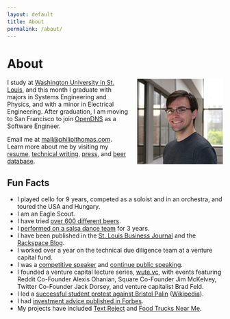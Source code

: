 ```yaml
---
layout: default
title: About
permalink: /about/
---
```


# About 

<p><img src="/images/eng_mug_200.jpg" width="200" height="200" align="right" style="padding: 0 0 20px 20px;" alt="Philip I Thomas" /></p>

<p>I study at <a href="http://wustl.edu">Washington University in St. Louis</a>, and this month I graduate with majors in Systems Engineering and Physics, and with a minor in Electrical Engineering. After graduation, I am moving to San Francisco to join <a href="http://opendns.com">OpenDNS</a> as a Software Engineer.</p>


<p>Email me at <a href="mailto:mail@philipithomas.com">mail@philipithomas.com</a>. Learn more about me by visiting my <a href="http://cv.philipithomas.com">resume</a>, <a href="/writing">technical writing</a>, <a href="/press">press</a>, and <a href="http://beer.philipithomas.com">beer database</a>.</p>

## Fun Facts

* I played cello for 9 years, competed as a soloist and in an orchestra, and toured the USA and Hungary.
* I am an Eagle Scout.
* I have tried [over 600 different beers](http://beer.philipithomas.com).
* I [performed on a salsa dance team](/salsa-videos/) for 3 years.
* I have been published in the [St. Louis Business Journal](http://www.philipithomas.com/press/) and the [Rackspace Blog](http://www.rackspace.com/blog/author/philip-thomas/).
* I worked over a year on the technical due diligence team at a venture capital fund.
* I was a [competitive speaker](http://www.nflonline.org/points_application/studentprofile.php?id=1249538) and [continue public speaking](/san-francisco-speech-photos/).
* I founded a venture capital lecture series, [wute.vc](http://wute.vc), with events featuring Reddit Co-Founder Alexis Ohanian, Square Co-Founder Jim McKelvey, Twitter Co-Founder Jack Dorsey, and venture capitalist Brad Feld.
* I led a [successful student protest against Bristol Palin](http://www.stltoday.com/news/local/metro/article_ce74697f-8e28-57b3-9af0-cc0cb4c76733.html) ([Wikipedia](http://en.wikipedia.org/wiki/Bristol_Palin#Paid_speeches)).
* I had [investment advice published in Forbes](http://www.forbes.com/sites/kaipetainen/2011/11/11/washu-students-provide-teva-some-healthy-love/).
* My projects have included [Text Reject](http://textreject.com) and [Food Trucks Near Me](http://foodtrucksnearme.com).
